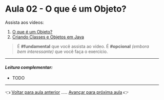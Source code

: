# Aula 02 - O que é um Objeto?

Assista aos vídeos: 

  1. [O que é um Objeto?](https://youtu.be/aR7CKNFECx0?t=48)
  1. [Criando Classes e Objetos em Java](https://youtu.be/wNaoX6VOj54?t=34)

> É **#fundamental** que você assista ao vídeo. É **#opcional** _(embora bem interessante)_ que você faça o exercício.

---

#### _Leitura complementar:_

* TODO

---

👈 [Voltar para aula anterior](../aula01/aula.md) ..... [Avançar para próxima aula](../aula03/aula.md) 👉